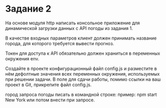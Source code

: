 # Задание 2
На основе модуля http написать консольное приложение для динамической загрузки данных с API погоды из задания 1.

В качестве входных параметров клиент должен принимать название города, для которого требуется вывести прогноз.

Токен для доступа к API обязательно должен храниться в переменных окружения env.

Создайте в проекте конфигурационный файл config.js и разместите в нём дефолтные значения всех переменных окружения, используемых при решении задачи. В поле для сдачи работы, помимо ссылки на ваш проект в Git, прикрепите файл config.js.

город запроса погоды писать в командной строке: пример: npm start New York
или потом внести при запросе.